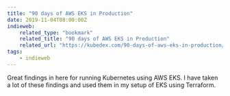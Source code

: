 ```yaml
---
title: "90 days of AWS EKS in Production"
date: 2019-11-04T08:00:00Z
indieweb:
    related_type: "bookmark"
    related_title: "90 days of AWS EKS in Production"
    related_url: "https://kubedex.com/90-days-of-aws-eks-in-production/"
tags:
    - indieweb
---
```

Great findings in here for running Kubernetes using AWS EKS. I have taken a lot of these findings and used them in my setup of EKS using Terraform.

